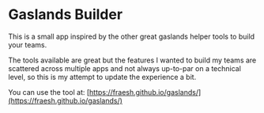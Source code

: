 # Gaslands Builder

This is a small app inspired by the other great gaslands helper tools to build your teams.

The tools available are great but the features I wanted to build my teams are scattered across multiple apps and not always up-to-par on a technical level, so this is my attempt to update the experience a bit.

You can use the tool at:
[https://fraesh.github.io/gaslands/](https://fraesh.github.io/gaslands/)
